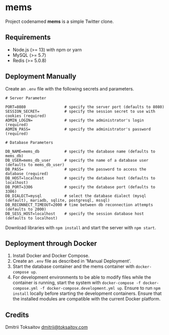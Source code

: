 mems
====

Project codenamed __mems__ is a simple Twitter clone.

## Requirements

* Node.js (>= 13) with npm or yarn
* MySQL (>= 5.7)
* Redis (>= 5.0.8)

## Deployment Manually

Create an `.env` file with the following secrets and parameters.

```
# Server Parameter

PORT=8080                 # specify the server port (defaults to 8080)
SESSION_SECRET=           # specify the session secret to use with cookies (required)
ADMIN_LOGIN=              # specify the administrator's login (required)
ADMIN_PASS=               # specify the administrator's password (required)

# Database Parameters

DB_NAME=mems_db           # specify the database name (defaults to mems_db)
DB_USER=mems_db_user      # specify the name of a database user (defaults to mems_db_user)
DB_PASS=                  # specify the password to access the database (required)
DB_HOST=localhost         # specify the database host (defaults to localhost)
DB_PORT=3306              # specify the database port (defaults to 3306)
DB_DIALECT=mysql          # select the database dialect (mysql (default), mariadb, sqlite, postgresql, mssql)
DB_RECONNECT_TIMEOUT=2000 # time between db reconnection attempts (defaults to 2000)
DB_SESS_HOST=localhost    # specify the session database host (defaults to localhost)
```

Download libraries with `npm install` and start the server with `npm start`.

## Deployment through Docker

1. Install Docker and Docker Compose.
2. Create an `.env` file as described in 'Manual Deployment'.
3. Start the database container and the mems container with `docker-compose up`.
4. For development environments to be able to modify files while the container
   is running, start the system with `docker-compose -f docker-compose.yml -f docker-compose.development.yml up`.
   Ensure to run `npm install` locally before starting the development containers.
   Ensure that the installed modules are compatible with the current Docker
   platform.

## Credits

Dmitrii Toksaitov <dmitrii@toksaitov.com>


